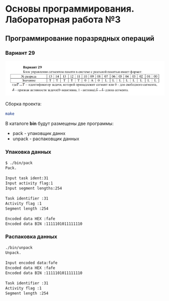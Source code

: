 # Основы программирования. Лабораторная работа №3

## Программирование поразрядных операций

### Вариант 29

![task](assets/task.png)

Сборка проекта:

```bash
make
```

В каталоге **bin** будут размещены две программы:

* pack - упаковщик даннх
* unpack - распаковщик данных

### Упаковка данных

```text
$ ./bin/pack
Pack.

Input task ident:31
Input activity flag:1
Input segment lengths:254

Task identifier :31
Activity flag :1
Segment length :254

Encoded data HEX :fafe
Encoded data BIN :1111101011111110

```

### Распаковка данных

```text
./bin/unpack
Unpack.

Input encoded data:fafe
Encoded data HEX :fafe
Encoded data BIN :1111101011111110

Task identifier :31
Activity flag :1
Segment length :254

```
